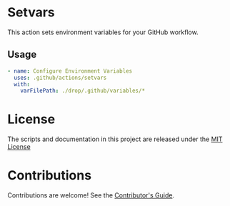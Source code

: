 # Setvars

This action sets environment variables for your GitHub workflow.

## Usage

```yml
- name: Configure Environment Variables
  uses: .github/actions/setvars
  with:
    varFilePath: ./drop/.github/variables/*
```

# License

The scripts and documentation in this project are released under the [MIT License](LICENSE)

# Contributions

Contributions are welcome! See the [Contributor's Guide](CONTRIBUTING).